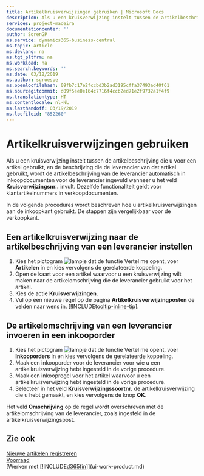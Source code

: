 ```yaml
---
title: Artikelkruisverwijzingen gebruiken | Microsoft Docs
description: Als u een kruisverwijzing instelt tussen de artikelbeschrijving die u voor een artikel gebruikt, en de beschrijving die de leverancier van dat artikel gebruikt, wordt de artikelbeschrijving van de leverancier automatisch in inkoopdocumenten voor de leverancier ingevuld wanneer u het veld **Kruisverwijzingsnr.** invult.
services: project-madeira
documentationcenter: ''
author: SorenGP
ms.service: dynamics365-business-central
ms.topic: article
ms.devlang: na
ms.tgt_pltfrm: na
ms.workload: na
ms.search.keywords: ''
ms.date: 03/12/2019
ms.author: sgroespe
ms.openlocfilehash: 09fb7c17e2fccbd3b2ad3195cffa37493ad40f61
ms.sourcegitcommit: d09f5ee0e164c7716f4ccb2ed71e2f9732a1f4f9
ms.translationtype: HT
ms.contentlocale: nl-NL
ms.lasthandoff: 03/19/2019
ms.locfileid: "852260"
---
```

# <a name="use-item-cross-references"></a>Artikelkruisverwijzingen gebruiken
Als u een kruisverwijzing instelt tussen de artikelbeschrijving die u voor een artikel gebruikt, en de beschrijving die de leverancier van dat artikel gebruikt, wordt de artikelbeschrijving van de leverancier automatisch in inkoopdocumenten voor de leverancier ingevuld wanneer u het veld **Kruisverwijzingsnr..** invult. Dezelfde functionaliteit geldt voor klantartikelnummers in verkoopdocumenten.

In de volgende procedures wordt beschreven hoe u artikelkruisverwijzingen aan de inkoopkant gebruikt. De stappen zijn vergelijkbaar voor de verkoopkant.

## <a name="to-set-up-an-item-cross-reference-to-a-vendors-item-description"></a>Een artikelkruisverwijzing naar de artikelbeschrijving van een leverancier instellen
1. Kies het pictogram ![lampje dat de functie Vertel me opent](media/ui-search/search_small.png "Vertel me wat u wilt doen"), voer **Artikelen** in en kies vervolgens de gerelateerde koppeling.
2. Open de kaart voor een artikel waarvoor u een kruisverwijzing wilt maken naar de artikelomschrijving die de leverancier gebruikt voor het artikel.
3. Kies de actie **Kruisverwijzingen**.
4. Vul op een nieuwe regel op de pagina **Artikelkruisverwijzingposten** de velden naar wens in. [!INCLUDE[tooltip-inline-tip](includes/tooltip-inline-tip_md.md)].

## <a name="to-enter-a-vendors-item-description-on-a-purchase-order"></a>De artikelomschrijving van een leverancier invoeren in een inkooporder
1. Kies het pictogram ![lampje dat de functie Vertel me opent](media/ui-search/search_small.png "Vertel me wat u wilt doen"), voer **Inkooporders** in en kies vervolgens de gerelateerde koppeling.
2. Maak een inkooporder voor de leverancier voor wie u een artikelkruisverwijzing hebt ingesteld in de vorige procedure.
3. Maak een inkoopregel voor het artikel waarvoor u een artikelkruisverwijzing hebt ingesteld in de vorige procedure.
4. Selecteer in het veld **Kruisverwijzingssoortnr.** de artikelkruisverwijzing die u hebt gemaakt, en kies vervolgens de knop **OK**.

Het veld **Omschrijving** op de regel wordt overschreven met de artikelomschrijving van de leverancier, zoals ingesteld in de artikelkruisverwijzingspost.

## <a name="see-also"></a>Zie ook
[Nieuwe artikelen registreren](inventory-how-register-new-items.md)  
[Voorraad](inventory-manage-inventory.md)  
[Werken met [!INCLUDE[d365fin](includes/d365fin_md.md)]](ui-work-product.md)
